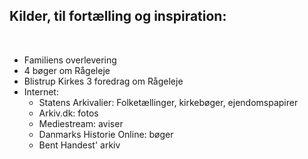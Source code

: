 
## Kilder, til fortælling og inspiration:

<br/>

- Familiens overlevering
- 4 bøger om Rågeleje
- Blistrup Kirkes 3 foredrag om Rågeleje
- Internet:
  - Statens Arkivalier: Folketællinger, kirkebøger, ejendomspapirer
  - Arkiv.dk: fotos
  - Mediestream: aviser
  - Danmarks Historie Online: bøger
  - Bent Handest' arkiv

<br/>
<br/>
<br/>
<br/>


<span style="color:transparent">

-
-
-
-
-
-
-
-

</span>

